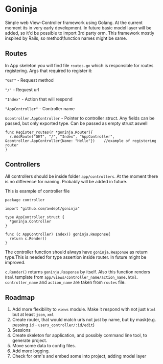 # Goninja
Simple web View-Controller framework using Golang. At the current moment its in very early development. In future basic model layer will be added, so it'd be possible to import 3rd party orm. This framework mostly inspired by Rails, so method\function names might be same.

## Routes

In App skeleton you will find file `routes.go` which is responsible for routes registering. Args that required to register it:

`"GET"` - Request method

`"/"` - Request url

`"Index"` - Action that will respond

`"AppController"` - Controller name

`&controller.AppController` - Pointer to controller struct. Any fields can be passed, but only exported type. Can be passed as empty struct aswell

    func Register_routes(r *goninja.Router){
      r.AddRoute("GET", "/", "Index", "AppController", &controller.AppController{Name: "Hello"})    //example of registering router
    }    


## Controllers

All controllers should be inside folder `app/controllers`. At the moment there is no difference for naming. Probably will be added in future.

This is example of controller file

    package controller

    import "github.com/avdept/goninja"

    type AppController struct {
      *goninja.Controller
    }

    func (c AppController) Index() goninja.Response{
      return c.Render()
    }
    
    
The controller function should always have `goninja.Response` as return type.This is needed for type assertion inside router. In future might be improved.

`c.Render()` returns `goninja.Response` by itself. Also this function renders `html` template from `app/views/controller_name/action_name.html`. `controller_name` and `action_name` are taken from `routes` file.






## Roadmap

1. Add more flexibility to `views` module. Make it respond with not just `html` but at least `json`, `xml`
2. Create router, that would match urls not just by name, but by mask(e.g. passing `id` - `users_controller/:id/edit`)
3. Sessions
4. Create skeleton for application, and possibly command line tool, to generate project.
5. Move some data to config files.
6. Add more logging.
7. Check for orm's and embed some into project, adding model layer

    


